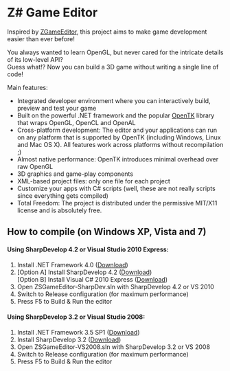 Z# Game Editor
================

Inspired by [ZGameEditor](http://www.zgameeditor.org/), this project aims to make game development easier than ever before!

You always wanted to learn OpenGL, but never cared for the intricate details of its low-level API?  
Guess what!? Now you can build a 3D game without writing a single line of code!

Main features:
+ Integrated developer environment where you can interactively build, preview and test your game
+ Built on the powerful .NET framework and the popular [OpenTK](http://www.opentk.com/) library that wraps OpenGL, OpenCL and OpenAL
+ Cross-platform development: The editor and your applications can run on any platform that is supported by OpenTK \(including Windows, Linux and Mac OS X\). All features work across platforms without recompilation ;)
+ Almost native performance: OpenTK introduces minimal overhead over raw OpenGL
+ 3D graphics and game-play components
+ XML-based project files: only one file for each project
+ Customize your apps with C# scripts \(well, these are not really scripts since everything gets compiled\)
+ Total Freedom: The project is distributed under the permissive MIT/X11 license and is absolutely free.

## How to compile (on Windows XP, Vista and 7)

#### Using SharpDevelop 4.2 or Visual Studio 2010 Express:

1. Install .NET Framework 4.0 \([Download](http://www.microsoft.com/en-us/download/details.aspx?id=17851)\)
2. \[Option A\] Install SharpDevelop 4.2 \([Download](http://www.icsharpcode.net/OpenSource/SD/Download/GetFile.aspx?What=Setup&Release=Mirador)\)  
   \[Option B\] Install Visual C# 2010 Express \([Download](http://www.microsoft.com/visualstudio/eng/downloads#d-2010-express)\)
3. Open ZSGameEditor-SharpDev.sln with SharpDevelop 4.2 or VS 2010
4. Switch to Release configuration (for maximum performance)
5. Press F5 to Build & Run the editor

#### Using SharpDevelop 3.2 or Visual Studio 2008:

1. Install .NET Framework 3.5 SP1 \([Download](http://www.microsoft.com/en-us/download/details.aspx?id=22)\)
2. Install SharpDevelop 3.2 \([Download](http://www.icsharpcode.net/OpenSource/SD/Download/GetFile.aspx?What=Setup&Release=Montferrer)\)
3. Open ZSGameEditor-VS2008.sln with SharpDevelop 3.2 or VS 2008
4. Switch to Release configuration (for maximum performance)
5. Press F5 to Build & Run the editor

